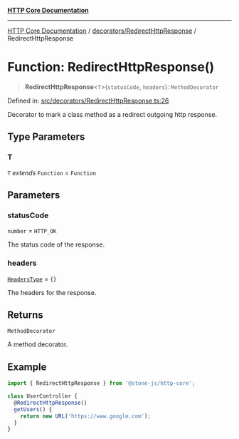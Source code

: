 [**HTTP Core Documentation**](../../../README.md)

***

[HTTP Core Documentation](../../../README.md) / [decorators/RedirectHttpResponse](../README.md) / RedirectHttpResponse

# Function: RedirectHttpResponse()

> **RedirectHttpResponse**\<`T`\>(`statusCode`, `headers`): `MethodDecorator`

Defined in: [src/decorators/RedirectHttpResponse.ts:26](https://github.com/stonemjs/http-core/blob/0d369869add0f1630e9b5b2cd1421e57ee8d3865/src/decorators/RedirectHttpResponse.ts#L26)

Decorator to mark a class method as a redirect outgoing http response.

## Type Parameters

### T

`T` *extends* `Function` = `Function`

## Parameters

### statusCode

`number` = `HTTP_OK`

The status code of the response.

### headers

[`HeadersType`](../../../declarations/type-aliases/HeadersType.md) = `{}`

The headers for the response.

## Returns

`MethodDecorator`

A method decorator.

## Example

```typescript
import { RedirectHttpResponse } from '@stone-js/http-core';

class UserController {
  @RedirectHttpResponse()
  getUsers() {
    return new URL('https://www.google.com');
  }
}
```
